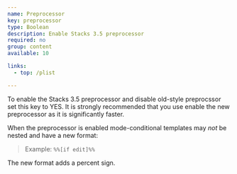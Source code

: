 ```yaml
---
name: Preprocessor
key: preprocessor
type: Boolean
description: Enable Stacks 3.5 preprocessor
required: no
group: content
available: 10

links:
  - top: /plist

---
```



To enable the Stacks 3.5 preprocessor and disable old-style preprocssor set this key to YES.  It is strongly recommended that you use enable the new preprocessor as it is significantly faster.

When the preprocessor is enabled mode-conditional templates may *not* be nested and have a new format:

> Example:  `%%[if edit]%%`

The new format adds a percent sign.